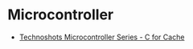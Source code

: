 # Microcontroller
- [Technoshots Microcontroller Series - C for Cache](https://youtu.be/bcGfk5ZOkFc)

